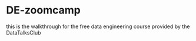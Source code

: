 # DE-zoomcamp
this is the walkthrough for the free data engineering course provided by the DataTalksClub
